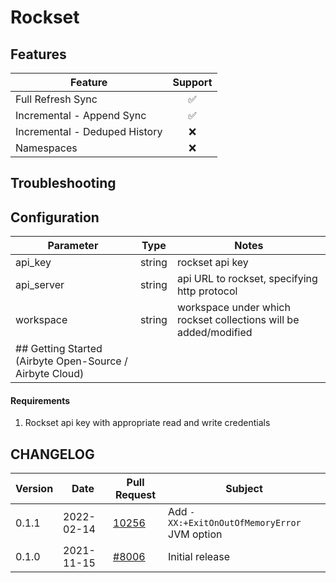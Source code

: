 # Rockset

## Features

| Feature                       | Support |
| ----------------------------- | :-----: |
| Full Refresh Sync             |    ✅    |
| Incremental - Append Sync     |    ✅    |
| Incremental - Deduped History |    ❌    |
| Namespaces                    |    ❌    |

## Troubleshooting

## Configuration

| Parameter                                                |  Type  | Notes                                                            |
| -------------------------------------------------------- | :----: | ---------------------------------------------------------------- |
| api\_key                                                 | string | rockset api key                                                  |
| api\_server                                              | string | api URL to rockset, specifying http protocol                     |
| workspace                                                | string | workspace under which rockset collections will be added/modified |
| ## Getting Started (Airbyte Open-Source / Airbyte Cloud) |        |                                                                  |

#### Requirements

1. Rockset api key with appropriate read and write credentials

## CHANGELOG

| Version | Date       | Pull Request                                             | Subject                                      |
| ------- | ---------- | -------------------------------------------------------- | -------------------------------------------- |
| 0.1.1   | 2022-02-14 | [10256](https://github.com/airbytehq/airbyte/pull/10256) | Add `-XX:+ExitOnOutOfMemoryError` JVM option |
| 0.1.0   | 2021-11-15 | [#8006](https://github.com/airbytehq/airbyte/pull/8006)  | Initial release                              |
